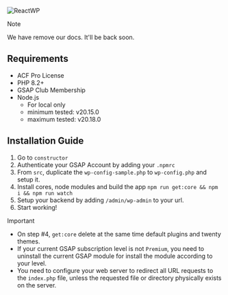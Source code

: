 ![ReactWP](https://reactwp.com/github-image/banner-black.jpg)

> [!NOTE]
> We have remove our docs. It'll be back soon.

## Requirements
- ACF Pro License
- PHP 8.2+
- GSAP Club Membership
- Node.js
	- For local only
	- minimum tested: v20.15.0
	- maximum tested: v20.18.0

## Installation Guide
1. Go to `constructor`
2. Authenticate your GSAP Account by adding your `.npmrc`
3. From `src`, duplicate the `wp-config-sample.php` to `wp-config.php` and setup it.
4. Install cores, node modules and build the app `npm run get:core && npm i && npm run watch`
5. Setup your backend by adding `/admin/wp-admin` to your url.
6. Start working!

> [!IMPORTANT]
> - On step #4, `get:core` delete at the same time default plugins and twenty themes.
> - If your current GSAP subscription level is not `Premium`, you need to uninstall the current GSAP module for install the module according to your level.
> - You need to configure your web server to redirect all URL requests to the `index.php` file, unless the requested file or directory physically exists on the server.